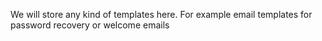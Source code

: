 We will store any kind of templates here. 
For example email templates for password recovery or welcome emails